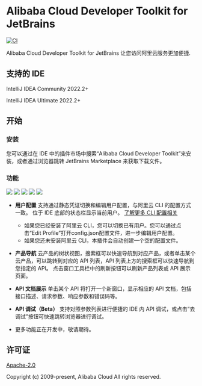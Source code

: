 # Alibaba Cloud Developer Toolkit for JetBrains

[![CI](https://github.com/aliyun/alibabacloud-api-jetbrains-toolkit/actions/workflows/ci.yml/badge.svg)](https://github.com/aliyun/alibabacloud-api-jetbrains-toolkit/actions/workflows/ci.yml)

Alibaba Cloud Developer Toolkit for JetBrains 让您访问阿里云服务更加便捷.

## 支持的 IDE
IntelliJ IDEA Community 2022.2+

IntelliJ IDEA Ultimate 2022.2+

## 开始

### 安装
您可以通过在 IDE 中的插件市场中搜索“Alibaba Cloud Developer Toolkit”来安装，或者通过浏览器跳转 JetBrains Marketplace 来获取下载文件。

### 功能
<div style="overflow-x: scroll; white-space: nowrap;">
    <img src="https://aliyunsdk-pages.alicdn.com/plugin_demo/idea/pics/config-user.png" style="display: inline-block;">
    <img src="https://aliyunsdk-pages.alicdn.com/plugin_demo/idea/pics/switch-user.png" style="display: inline-block;">
    <img src="https://aliyunsdk-pages.alicdn.com/plugin_demo/idea/pics/api-list-with-search.png" style="display: inline-block;">
    <img src="https://aliyunsdk-pages.alicdn.com/plugin_demo/idea/pics/api-debug1.png" style="display: inline-block;">
    <img src="https://aliyunsdk-pages.alicdn.com/plugin_demo/idea/pics/api-debug2.png" style="display: inline-block;">
</div>


* **用户配置** 支持通过静态凭证切换和编辑用户配置，与阿里云 CLI 的配置方式一致。 位于 IDE 底部的状态栏显示当前用户。 [了解更多 CLI 配置相关](https://help.aliyun.com/document_detail/123181.html?spm=a2c4g.121544.0.0.2d7e76e3XWMs4u)
  * 如果您已经安装了阿里云 CLI，您可以切换已有用户。您可以通过点击“Edit Profile”打开config.json配置文件，进一步编辑用户配置。
  * 如果您还未安装阿里云 CLI，本插件会自动创建一个空的配置文件。


* **产品导航** 云产品的树状视图，搜索框可以快速导航到对应产品，或者单击某个云产品，可以跳转到对应的 API 列表，API 列表上方的搜索框可以快速导航到您指定的 API。
  点击窗口工具栏中的刷新按钮可以刷新产品列表或 API 展示页面。


* **API 文档展示** 单击某个 API 将打开一个新窗口，显示相应的 API 文档，包括接口描述、请求参数、响应参数和错误码等。


* **API 调试（Beta）** 支持对照参数列表进行便捷的 IDE 内 API 调试，或点击“去调试”按钮可快速跳转浏览器进行调试。


* 更多功能正在开发中，敬请期待。



## 许可证

[Apache-2.0](http://www.apache.org/licenses/LICENSE-2.0)

Copyright (c) 2009-present, Alibaba Cloud All rights reserved.